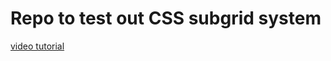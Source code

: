 # Repo to test out CSS subgrid system

[video tutorial](https://www.youtube.com/watch?v=hkdc_qBgXDc&list=WL&index=8)